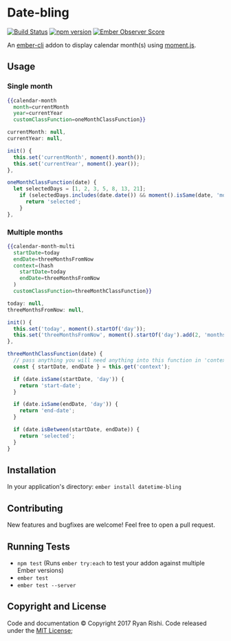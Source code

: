 # Date-bling

[![Build Status](https://travis-ci.org/ryanrishi/date-bling.svg?branch=master)](https://travis-ci.org/ryanrishi/date-bling)
[![npm version](https://badge.fury.io/js/datetime-bling.svg)](https://badge.fury.io/js/datetime-bling)
[![Ember Observer Score](https://emberobserver.com/badges/datetime-bling.svg)](https://emberobserver.com/addons/datetime-bling)

An [ember-cli](https://ember-cli.com/) addon to display calendar month(s) using [moment.js](https://momentjs.com/).

## Usage
### Single month
```hbs
{{calendar-month
  month=currentMonth
  year=currentYear
  customClassFunction=oneMonthClassFunction}}
```

```js
currentMonth: null,
currentYear: null,

init() {
  this.set('currentMonth', moment().month());
  this.set('currentYear', moment().year());  
},

oneMonthClassFunction(date) {
  let selectedDays = [1, 2, 3, 5, 8, 13, 21];
    if (selectedDays.includes(date.date()) && moment().isSame(date, 'month')) {
      return 'selected';
    }
},
```

### Multiple months
```hbs
{{calendar-month-multi
  startDate=today
  endDate=threeMonthsFromNow
  context=(hash
    startDate=today
    endDate=threeMonthsFromNow
  )
  customClassFunction=threeMonthClassFunction}}
```

```js
today: null,
threeMonthsFromNow: null,

init() {
  this.set('today', moment().startOf('day'));
  this.set('threeMonthsFromNow', moment().startOf('day').add(2, 'months'));
},

threeMonthClassFunction(date) {
  // pass anything you will need anything into this function in 'context'
  const { startDate, endDate } = this.get('context');

  if (date.isSame(startDate, 'day')) {
    return 'start-date';
  }

  if (date.isSame(endDate, 'day')) {
    return 'end-date';
  }

  if (date.isBetween(startDate, endDate)) {
    return 'selected';
  }
}
```

## Installation

In your application's directory:
`ember install datetime-bling`

## Contributing
New features and bugfixes are welcome! Feel free to open a pull request.

## Running Tests
* `npm test` (Runs `ember try:each` to test your addon against multiple Ember versions)
* `ember test`
* `ember test --server`

## Copyright and License
Code and documentation &copy; Copyright 2017 Ryan Rishi. Code released under the [MIT License](LICENSE.md);
